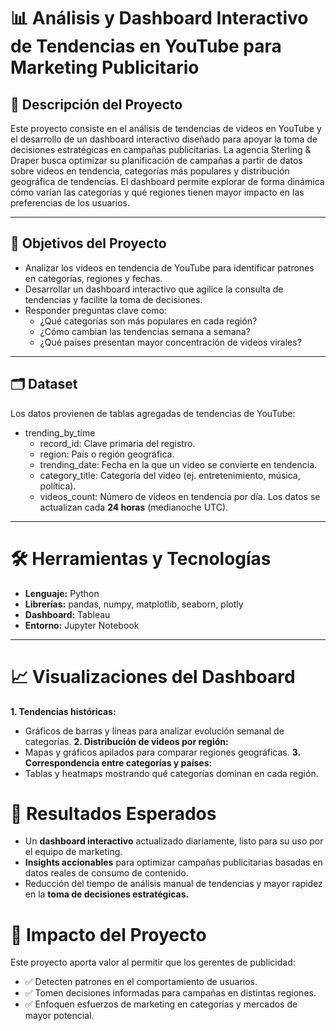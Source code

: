 # 📊 Análisis y Dashboard Interactivo de Tendencias en YouTube para Marketing Publicitario
## 📌 Descripción del Proyecto
Este proyecto consiste en el análisis de tendencias de videos en YouTube y el desarrollo de un dashboard interactivo diseñado para apoyar la toma de decisiones estratégicas en campañas publicitarias.
La agencia Sterling & Draper busca optimizar su planificación de campañas a partir de datos sobre videos en tendencia, categorías más populares y distribución geográfica de tendencias. El dashboard permite explorar de forma dinámica cómo varían las categorías y qué regiones tienen mayor impacto en las preferencias de los usuarios.

---

## 🎯 Objetivos del Proyecto
* Analizar los videos en tendencia de YouTube para identificar patrones en categorías, regiones y fechas.
* Desarrollar un dashboard interactivo que agilice la consulta de tendencias y facilite la toma de decisiones.
* Responder preguntas clave como:
  * ¿Qué categorías son más populares en cada región?
  * ¿Cómo cambian las tendencias semana a semana?
  * ¿Qué países presentan mayor concentración de videos virales?
 
---

## 🗂 Dataset
Los datos provienen de tablas agregadas de tendencias de YouTube:
* trending_by_time
  * record_id: Clave primaria del registro.
  * region: País o región geográfica.
  * trending_date: Fecha en la que un video se convierte en tendencia.
  * category_title: Categoría del video (ej. entretenimiento, música, política).
  * videos_count: Número de videos en tendencia por día.
Los datos se actualizan cada **24 horas** (medianoche UTC).

---

# 🛠️ Herramientas y Tecnologías
* **Lenguaje:** Python
* **Librerías:** pandas, numpy, matplotlib, seaborn, plotly
* **Dashboard:** Tableau
* **Entorno:** Jupyter Notebook

---

# 📈 Visualizaciones del Dashboard
**1. Tendencias históricas:**
  * Gráficos de barras y líneas para analizar evolución semanal de categorías.
**2. Distribución de videos por región:**
  * Mapas y gráficos apilados para comparar regiones geográficas.
**3. Correspondencia entre categorías y países:**
  * Tablas y heatmaps mostrando qué categorías dominan en cada región.

# 🚀 Resultados Esperados
* Un **dashboard interactivo** actualizado diariamente, listo para su uso por el equipo de marketing.
* **Insights accionables** para optimizar campañas publicitarias basadas en datos reales de consumo de contenido.
* Reducción del tiempo de análisis manual de tendencias y mayor rapidez en la **toma de decisiones estratégicas.**

# 📌 Impacto del Proyecto
Este proyecto aporta valor al permitir que los gerentes de publicidad:
  * ✅ Detecten patrones en el comportamiento de usuarios.
  * ✅ Tomen decisiones informadas para campañas en distintas regiones.
  * ✅ Enfoquen esfuerzos de marketing en categorías y mercados de mayor potencial.
